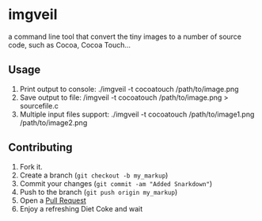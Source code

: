 imgveil
=======

a command line tool that convert the tiny images to a number of source code, such as Cocoa, Cocoa Touch...

Usage
-----

1. Print output to console:  ./imgveil -t cocoatouch /path/to/image.png
2. Save output to file: /imgveil -t cocoatouch /path/to/image.png > sourcefile.c
3. Multiple input files support: ./imgveil -t cocoatouch /path/to/image1.png /path/to/image2.png

Contributing
------------

1. Fork it.
2. Create a branch (`git checkout -b my_markup`)
3. Commit your changes (`git commit -am "Added Snarkdown"`)
4. Push to the branch (`git push origin my_markup`)
5. Open a [Pull Request][1]
6. Enjoy a refreshing Diet Coke and wait


[1]: http://github.com/github/markup/pulls
